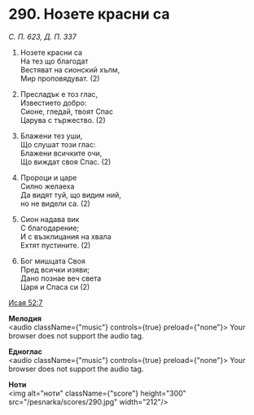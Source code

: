 # 290. Нозете красни са

_С. П. 623, Д. П. 337_

1. Нозете красни са  
На тез що благодат  
Вестяват на сионский хълм,  
Мир проповядуват. (2)

2. Пресладък е тоз глас,  
Известието добро:  
Сионе, гледай, твоят Спас  
Царува с тържество. (2)

3. Блажени тез уши,  
Що слушат този глас:  
Блажени всичките очи,  
Що виждат своя Спас. (2)

4. Пророци и царе  
Силно желаеха  
Да видят туй, що видим ний,  
но не видели са. (2)

5. Сион надава вик  
С благодарение;  
И с възклицания на хвала  
Ехтят пустините. (2)

6. Бог мишцата Своя  
Пред всички изяви;  
Дано познае веч света  
Царя и Спаса си (2)

[Исая 52:7](http://biblia.bg/index.php?k=23&g=52&s=7)

**Мелодия**  
<audio className={"music"} controls={true} preload={"none"}>
    <source src="/pesnarka/mp3/290.mp3" type="audio/mpeg"/>
    Your browser does not support the audio tag.
</audio>

**Едноглас**  
<audio className={"music"} controls={true} preload={"none"}>
    <source src="/pesnarka/transp/290.mp3" type="audio/mpeg"/>
    Your browser does not support the audio tag.
</audio>

**Ноти**  
<img alt="ноти" className={"score"} height="300" src="/pesnarka/scores/290.jpg" width="212"/>
